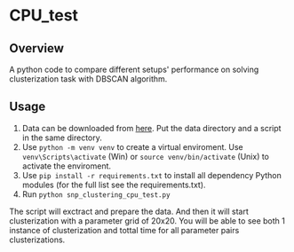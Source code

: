 # CPU_test

## Overview
A python code to compare different setups' performance on solving clusterization task with DBSCAN algorithm.

## Usage
1. Data can be downloaded from [here](https://drive.google.com/drive/folders/144dQUME9Qw6y8UqP4hXozyHf08qiROex?usp=drive_link). Put the data directory and a script in the same directory.
2. Use `python -m venv venv` to create a virtual enviroment. Use `venv\Scripts\activate` (Win) or `source venv/bin/activate` (Unix) to activate the enviroment.
3. Use `pip install -r requirements.txt` to install all dependency Python modules (for the full list see the requirements.txt).
4. Run `python snp_clustering_cpu_test.py`

The script will exctract and prepare the data. And then it will start clusterization with a parameter grid of 20x20. You will be able to see both 1 instance of clusterization and tottal time for all parameter pairs clusterizations.
